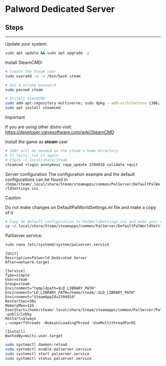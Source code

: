 # Palword Dedicated Server

## Steps
---

Update your system:
```bash
sudo apt update && sudo apt upgrade -y
```

Install SteamCMD:
```bash
# Create the Steam user
sudo useradd -m -s /bin/bash steam

# Set a strong password
sudo passwd steam

# Install SteamCMD
sudo add-apt-repository multiverse; sudo dpkg --add-architecture i386; sudo apt update
sudo apt install steamcmd
```
>[!IMPORTANT]
>If you are using other distro visit: https://developer.valvesoftware.com/wiki/SteamCMD

Install the game as **steam** user
```bash
# 2GB+ will be needed on the steam's home directory
# If fails, run it again
# Check ~/.local/share/Steam
steamcmd +login anonymous +app_update 2394010 validate +quit
```
Server configuration
The configuration example and the default configurations can be found in  `/home/steam/.local/share/Steam/steamapps/common/PalServer/DefaultPalWorldSettings.ini`

>[!CAUTION]
>Do not make changes on DefaultPalWorldSettings.ini file and make a copy of it

```bash
# Copy de default configuration to PalWorldSettings.ini and make your customization
cp ~/.local/share/Steam/steamapps/common/PalServer/DefaultPalWorldSettings.ini ~/.local/share/Steam/steamapps/common/PalServer/Pal/Saved/Config/LinuxServer/PalWorldSettings.ini
```

PalServer service:

```bash
sudo nano /etc/systemd/system/palserver.service
```

```
[Unit]
Description=Palworld Dedicated Server
After=network.target

[Service]
Type=simple
User=steam
Group=steam
Environment="templdpath=$LD_LIBRARY_PATH"
Environment="LD_LIBRARY_PATH=/home/steam/:$LD_LIBRARY_PATH"
Environment="SteamAppId=2394010"
RestartSec=30s
MemoryMax=12G
ExecStart=/home/steam/.local/share/Steam/steamapps/common/PalServer/PalServer.sh -publiclobby
Restart=always
;-useperfthreads -NoAsyncLoadingThread -UseMultithreadForDS

[Install]
WantedBy=multi-user.target
```
```bash
sudo systemctl daemon-reload
sudo systemctl enable palserver.service
sudo systemctl start palserver.service
sudo systemctl status palserver.service
```

